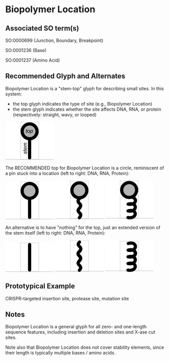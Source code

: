 # Biopolymer Location

## Associated SO term(s)
SO:0000699 (Junction, Boundary, Breakpoint)

SO:0001236 (Base)

SO:0001237 (Amino Acid)

## Recommended Glyph and Alternates

Biopolymer Location is a "stem-top" glyph for describing small sites. In this system:

- the top glyph indicates the type of site (e.g., Biopolymer Location)
- the stem glyph indicates whether the site affects DNA, RNA, or protein (respectively: straight, wavy, or looped)

![glyph specification](stem-top-specification.png)

The RECOMMENDED top for Biopolymer Location is a circle, reminiscent of a pin stuck into a location (left to right: DNA, RNA, Protein):

![glyph specification](location-dna-specification.png)
![glyph specification](location-rna-specification.png)
![glyph specification](location-protein-specification.png)

An alternative is to have "nothing" for the top, just an extended version of the stem itself (left to right: DNA, RNA, Protein):

![glyph specification](location-dna-no-top-specification.png)
![glyph specification](location-rna-no-top-specification.png)
![glyph specification](location-protein-no-top-specification.png)

## Prototypical Example

CRISPR-targeted insertion site, protease site, mutation site

## Notes
Biopolymer Location is a general glyph for all zero- and one-length sequence features, including insertion and deletion sites and X-ase cut sites.

Note also that Biopolymer Location does not cover stability elements, since their length is typically multiple bases / amino acids.
